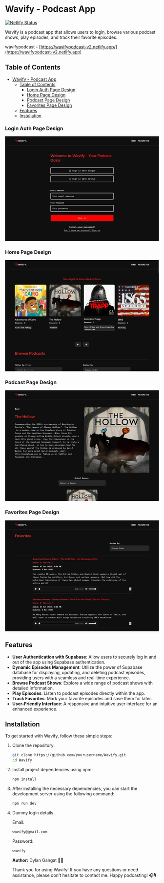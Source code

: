 # Wavify - Podcast App

[![Netlify Status](https://api.netlify.com/api/v1/badges/58ab4af8-78f1-4d6b-9a96-70194b95b471/deploy-status)](https://app.netlify.com/sites/wavifypodcast/deploys)

Wavify is a podcast app that allows users to login, browse various podcast shows, play episodes, and track their favorite episodes.

wavifypodcast -
[https://wavifypodcast-v2.netlify.app/](https://wavifypodcast-v2.netlify.app)

## Table of Contents

- [Wavify - Podcast App](#wavify---podcast-app)
  - [Table of Contents](#table-of-contents)
    - [Login Auth Page Design](#login-auth-page-design)
    - [Home Page Design](#home-page-design)
    - [Podcast Page Design](#podcast-page-design)
    - [Favorites Page Design](#favorites-page-design)
  - [Features](#features)
  - [Installation](#installation)

### Login Auth Page Design

![Wavify Auth Design Screenshot](./public/login-auth-page.webp)

### Home Page Design

![Wavify Home Design Screenshot](./public/home-page.webp)

### Podcast Page Design

![Wavify Podcast Design Screenshot](./public/podcast-show.webp)

### Favorites Page Design

![Wavify Favorites Design Screenshot](./public/favorites.webp)

## Features

- **User Authentication with Supabase**: Allow users to securely log in and out of the app using Supabase authentication.
- **Dynamic Episodes Management**: Utilize the power of Supabase database for displaying, updating, and deleting podcast episodes, providing users with a seamless and real-time experience.
- **Browse Podcast Shows**: Explore a wide range of podcast shows with detailed information.
- **Play Episodes**: Listen to podcast episodes directly within the app.
- **Track Favorites**: Mark your favorite episodes and save them for later.
- **User-Friendly Interface**: A responsive and intuitive user interface for an enhanced experience.

## Installation

To get started with Wavify, follow these simple steps:

1. Clone the repository:

   ```bash
   git clone https://github.com/yourusername/Wavify.git
   cd Wavify
   ```

2. Install project dependencies using npm:

   ```bash
   npm install
   ```

3. After installing the necessary dependencies, you can start the development server using the following command:

   ```bash
   npm run dev
   ```

4. Dummy login details

   Email:

   ```bash
   wavify@gmail.com
   ```

   Password:

   ```bash
   wavify
   ```

   **Author:** Dylan Gangat 🙋‍♂️

   Thank you for using Wavify! If you have any questions or need assistance, please don't hesitate to contact me. Happy podcasting! 🎧🎙️
